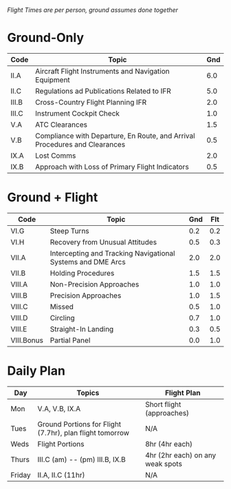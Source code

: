 *Flight Times are per person, ground assumes done together*

# Ground-Only
| Code  | Topic                                                                      | Gnd |
| ----- | -------------------------------------------------------------------------- | --- |
| II.A  | Aircraft Flight Instruments and Navigation Equipment                       | 6.0 |
| II.C  | Regulations ad Publications Related to IFR                                 | 5.0 |
| III.B | Cross-Country Flight Planning IFR                                          | 2.0 |
| III.C | Instrument Cockpit Check                                                   | 1.0 |
| V.A   | ATC Clearances                                                             | 1.5 |
| V.B   | Compliance with Departure, En Route, and Arrival Procedures and Clearances | 0.5 |
| IX.A  | Lost Comms                                                                 | 2.0 |
| IX.B  | Approach with Loss of Primary Flight Indicators                            | 0.5 |

# Ground + Flight
| Code       | Topic                                                       | Gnd | Flt |
| ---------- | ----------------------------------------------------------- | --- | --- |
| VI.G       | Steep Turns                                                 | 0.2 | 0.2 |
| VI.H       | Recovery from Unusual Attitudes                             | 0.5 | 0.3 |
| VII.A      | Intercepting and Tracking Navigational Systems and DME Arcs | 2.0 | 2.0 |
| VII.B      | Holding Procedures                                          | 1.5 | 1.5 |
| VIII.A     | Non-Precision Approaches                                    | 1.0 | 1.0 |
| VIII.B     | Precision Approaches                                        | 1.0 | 1.5 |
| VIII.C     | Missed                                                      | 0.5 | 1.0 |
| VIII.D     | Circling                                                    | 0.7 | 1.0 |
| VIII.E     | Straight-In Landing                                         | 0.3 | 0.5 |
| VIII.Bonus | Partial Panel                                               | 0.0 | 1.0 |


# Daily Plan
| Day    | Topics                             | Flight Plan                      |
| ------ | ---------------------------------- | -------------------------------- |
| Mon    | V.A, V.B, IX.A                     | Short flight  (approaches)       | 
| Tues   | Ground Portions for Flight (7.7hr), plan flight tomorrow | N/A                              |
| Weds   | Flight Portions                    | 8hr (4hr each)                   |
| Thurs  | III.C (am) -- (pm) III.B, IX.B                   | 4hr (2hr each) on any weak spots                             |
| Friday |       II.A, II.C (11hr)           |  N/A |
